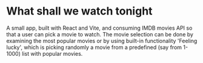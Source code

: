 # What shall we watch tonight

A small app, built with React and Vite, and consuming IMDB movies API so that a user can pick a movie to watch. The movie selection can be done
by examining the most popular movies or by using built-in functionality 'Feeling lucky', which is picking randomly a movie from a predefined
(say from 1-1000) list with popular movies.
